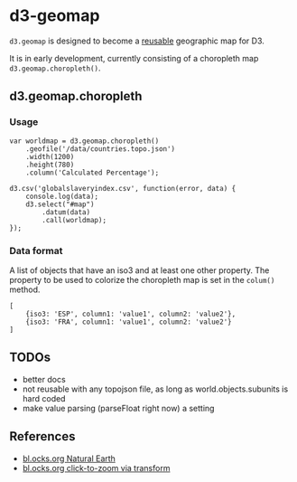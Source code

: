 # d3-geomap

`d3.geomap` is designed to become a
[reusable](http://bost.ocks.org/mike/chart/) geographic map for D3.

It is in early development, currently consisting of a choropleth map
`d3.geomap.choropleth()`.

## d3.geomap.choropleth

### Usage

    var worldmap = d3.geomap.choropleth()
        .geofile('/data/countries.topo.json')
        .width(1200)
        .height(780)
        .column('Calculated Percentage');

    d3.csv('globalslaveryindex.csv', function(error, data) {
        console.log(data);
        d3.select("#map")
            .datum(data)
            .call(worldmap);
    });

### Data format

A list of objects that have an iso3 and at least one other property. The property
to be used to colorize the choropleth map is set in the `colum()` method.

    [
        {iso3: 'ESP', column1: 'value1', column2: 'value2'},
        {iso3: 'FRA', column1: 'value1', column2: 'value2'}
    ]

## TODOs

* better docs
* not reusable with any topojson file, as long as world.objects.subunits is hard coded
* make value parsing (parseFloat right now) a setting

## References

* [bl.ocks.org Natural Earth](http://bl.ocks.org/mbostock/4479477)
* [bl.ocks.org click-to-zoom via transform](http://bl.ocks.org/mbostock/2206590)